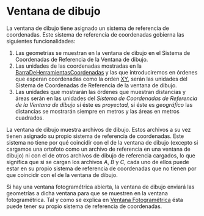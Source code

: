 # Ventana de dibujo

La ventana de dibujo tiene asignado un sistema de referencia de coordenadas. Este sistema de referencia de coordenadas gobierna las siguientes funcionalidades:

1. Las geometrías se muestran en la ventana de dibujo en el Sistema de Coordenadas de Referencia de la Ventana de dibujo.
2. Las unidades de las coordenadas mostradas en la [BarraDeHerramientasCoordenadas](/digi3d-net/sistemas-referencia-coordenadas/implementacion-src-modulos-digi3d/ventana-dibujo/BarraDeHerramientasCoordenadas.html) y las que introduciremos en órdenes que esperan coordenadas como la orden [XY](/digi3d-net/sistemas-referencia-coordenadas/implementacion-src-modulos-digi3d/ventana-dibujo/5a5b8d48-1e11-4360-a409-266f74c85f48/README.md), serán las unidades del Sistema de Coordenadas de Referencia de la ventana de dibujo.
3. Las unidades que mostrarán las órdenes que muestran distancias y áreas serán en las unidades del _Sistema de Coordenadas de Referencia de la Ventana de dibujo_ si éste es _proyectad,_ si éste es _geográfico_ las distancias se mostrarán siempre en metros y las áreas en metros cuadrados.

La ventana de dibujo muestra archivos de dibujo. Estos archivos a su vez tienen asignado su propio sistema de referencia de coordenadas. Este sistema no tiene por qué coincidir con el de la ventana de dibujo \(excepto si cargamos una ortofoto como un archivo de referencia en una ventana de dibujo\) ni con el de otros archivos de dibujo de referencia cargados, lo que significa que si se cargan los archivos _A_, _B_ y _C_, cada uno de ellos puede estar en su propio sistema de referencia de coordenadas que no tienen por que coincidir con el de la ventana de dibujo.

Si hay una ventana fotogramétrica abierta, la ventana de dibujo enviará las geometrías a dicha ventana para que se muestren en la ventana fotogramétrica. Tal y como se explica en [Ventana Fotogramétrica](/digi3d-net/sistemas-referencia-coordenadas/implementacion-src-modulos-digi3d/ventana-dibujo/VentanaFotogrametrica.html) ésta puede tener su propio sistema de referencia de coordenadas.

